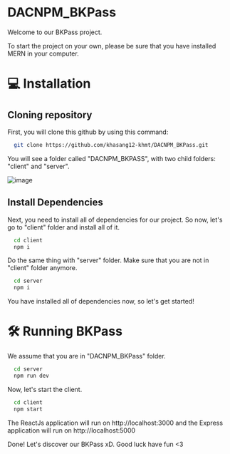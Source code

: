 # DACNPM_BKPass
Welcome to our BKPass project.

To start the project on your own, please be sure that you have installed MERN in your computer.

# 💻 Installation

## Cloning repository
First, you will clone this github by using this command:
```bash
  git clone https://github.com/khasang12-khmt/DACNPM_BKPass.git
```

You will see a folder called "DACNPM_BKPASS", with two child folders: "client" and "server".

![image](https://user-images.githubusercontent.com/81409431/210043306-e70f653d-e152-424f-af30-981bd64f6ffe.png)

## Install Dependencies
Next, you need to install all of dependencies for our project. So now, let's go to "client" folder and install all of it.
```bash
  cd client
  npm i
```

Do the same thing with "server" folder. Make sure that you are not in "client" folder anymore.
```bash
  cd server
  npm i
```

You have installed all of dependencies now, so let's get started!


# 🛠 Running BKPass
We assume that you are in "DACNPM_BKPass" folder.
```bash
  cd server
  npm run dev
```
Now, let's start the client.

```bash
  cd client
  npm start
```

The ReactJs application will run on http://localhost:3000 and the Express application will run on http://localhost:5000


Done! Let's discover our BKPass xD. Good luck have fun <3
